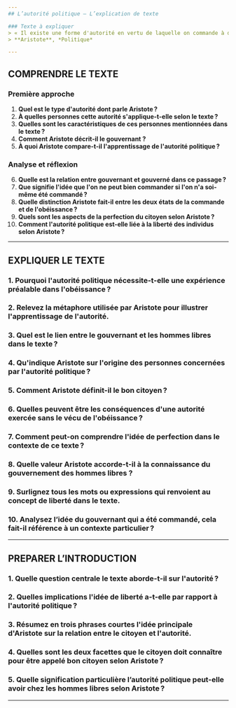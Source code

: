 ```yaml
---
## L’autorité politique — L’explication de texte

### Texte à expliquer
> « Il existe une forme d'autorité en vertu de laquelle on commande à des personnes de même origine et qui sont de surcroît des hommes libres - c'est celle-là que nous appelons l'autorité politique ; le gouvernant doit apprendre à l'exercer en étant lui-même gouverné, comme on apprend à commander la cavalerie en étant simple cavalier et à être chef d'armée en servant dans une armée, et ainsi d'une brigade ou d'une compagnie. C'est pourquoi l'on a raison de dire aussi qu'on ne peut bien commander si l'on n'a soi-même été commandé. La perfection propre à ces deux états est différente, mais, en fait, le bon citoyen doit savoir et pouvoir être commandé et commander ; et c'est la perfection même du citoyen de connaître le gouvernement des hommes libres sous ses deux aspects à la fois. »  
> **Aristote**, *Politique*

---
```


## COMPRENDRE LE TEXTE

### Première approche

1. **Quel est le type d'autorité dont parle Aristote ?**  
2. **À quelles personnes cette autorité s'applique-t-elle selon le texte ?**  
3. **Quelles sont les caractéristiques de ces personnes mentionnées dans le texte ?**  
4. **Comment Aristote décrit-il le gouvernant ?**  
5. **À quoi Aristote compare-t-il l'apprentissage de l'autorité politique ?**  

### Analyse et réflexion

6. **Quelle est la relation entre gouvernant et gouverné dans ce passage ?**  
7. **Que signifie l'idée que l'on ne peut bien commander si l'on n'a soi-même été commandé ?**  
8. **Quelle distinction Aristote fait-il entre les deux états de la commande et de l'obéissance ?**  
9. **Quels sont les aspects de la perfection du citoyen selon Aristote ?**  
10. **Comment l'autorité politique est-elle liée à la liberté des individus selon Aristote ?**  

---

## EXPLIQUER LE TEXTE

### 1. Pourquoi l'autorité politique nécessite-t-elle une expérience préalable dans l'obéissance ?  

### 2. Relevez la métaphore utilisée par Aristote pour illustrer l'apprentissage de l'autorité.  

### 3. Quel est le lien entre le gouvernant et les hommes libres dans le texte ?  

### 4. Qu'indique Aristote sur l'origine des personnes concernées par l'autorité politique ?  

### 5. Comment Aristote définit-il le bon citoyen ?  

### 6. Quelles peuvent être les conséquences d'une autorité exercée sans le vécu de l'obéissance ?  

### 7. Comment peut-on comprendre l'idée de perfection dans le contexte de ce texte ?  

### 8. Quelle valeur Aristote accorde-t-il à la connaissance du gouvernement des hommes libres ?  

### 9. Surlignez tous les mots ou expressions qui renvoient au concept de liberté dans le texte.  

### 10. Analysez l’idée du gouvernant qui a été commandé, cela fait-il référence à un contexte particulier ?  

---

## PREPARER L’INTRODUCTION

### 1. Quelle question centrale le texte aborde-t-il sur l'autorité ?  

### 2. Quelles implications l'idée de liberté a-t-elle par rapport à l'autorité politique ?  

### 3. Résumez en trois phrases courtes l'idée principale d'Aristote sur la relation entre le citoyen et l'autorité.  

### 4. Quelles sont les deux facettes que le citoyen doit connaître pour être appelé bon citoyen selon Aristote ?  

### 5. Quelle signification particulière l’autorité politique peut-elle avoir chez les hommes libres selon Aristote ?  

---